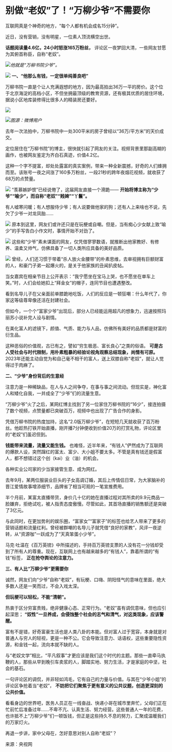 # 别做“老奴”了！“万柳少爷”不需要你

互联网真是个神奇的地方，“每个人都有机会成名15分钟”。

近日，没有营销，没有明星，一位素人顶流横空出世。

**话题阅读量4.6亿，24小时怒涨165万粉丝，** 评论区一夜梦回大清，一些网友甘愿为其俯首称臣，自称“老奴”。

![](https://inews.gtimg.com/newsapp_bt/0/15606424735/1000)_他就是“万柳书院少爷”。_

![](https://inews.gtimg.com/newsapp_bt/0/15606424737/1000)
**一、“他那么有钱，一定很单纯善良吧”**

万柳书院一直是个让人充满遐想的地方，因为最高拍出36万一平的房价。这个位于北京海淀的高档小区，不但坐拥最顶级的教育资源，还有极其优质的居住环境，据说小区地库装修得比很多人的精装房还要好。

![](https://inews.gtimg.com/newsapp_bt/0/15606424738/1000)

![](https://inews.gtimg.com/newsapp_bt/0/15606424743/1000)_图源：微博用户_

去年一次法拍中，万柳书院中一处300平米的房子曾经以“36万/平方米”的天价成交。

定位居住在“万柳书院”的博主，很快就引起了网友的关注。视频背景里那副高糊的画作，也被网友鉴定为齐白石真迹，价值4.2亿。

这种一个字不提富，却处处露富的真实案例，带来一种全新震撼，好奇的人们蜂拥而至。该账号一夜之间涨了160多万粉丝，一段21秒的跨年夜烟花视频，就收获了68万的点赞量。

![](https://inews.gtimg.com/newsapp_bt/0/15606424748/1000)
“羡慕嫉妒恨”已经说倦了，这届网友直接一个滑跪—— **开始将博主称为“少爷”“喻少”，而自称“老奴”“贱婢”“丫鬟”。**

有人嘘寒问暖；有人想服侍少爷；有人说要做他家的狗；还有人上来啥也不说，先欠了少爷一对龙凤胎……

![](https://inews.gtimg.com/newsapp_bt/0/15606424750/1000)
原本到这里，网友们或许还只是在玩梗或自嘲。但是，当有痴心少女献上致“喻少”的手写告白小作文时，事情开始不对劲了。

![](https://inews.gtimg.com/newsapp_bt/0/15606424753/1000)
这些和“少爷”素未谋面的网友，仅凭借寥寥数语，就推断出他家教好、有修养、温柔又帅气，仿佛具备了一切人类所应具备的美好品质。

![](https://inews.gtimg.com/newsapp_bt/0/15606424765/1000)
曾经，人们还习惯于带着“杀人放火金腰带”的朴素思维，去审视拥有巨额财富的人，和豪门子弟一起爆火的，是关于他家族的丑闻扒皮帖。

当女嘉宾在相亲节目上公开表示：“我宁愿坐在宝马上哭，也不愿坐在单车上笑。”时，人们会给她扣上“拜金女”的帽子，连同节目也遭遇整改。

看到名导儿子在父亲面前单膝跪地吃饭，人们的反应是一顿狂嘲：什么年代了，你家这等级尊卑像还活在封建社会。

但如今，一个个“富家少爷”出现后，部分人已经能运用超凡的想象力，迅速按照玛丽苏小说补完人设与剧情。

在美化富人的滤镜下，颜值、气质、能力与人品，仿佛所有美好的品质都是财富的衍生品。

这种恶俗的价值观，古已有之，譬如“穷生极恶、富长良心”之类的俗语。 **可是古人受社会与时代限制，用朴素粗暴的经验论视角观察总结现象，尚情有可原。**
2023年还能主动自觉为和自己毫不相干的富人，送上双膝自称“老奴”，就让人觉得过于肉麻了。

**二、“少爷”身份背后的生意经**

注意力是一种稀缺品，在人与人之间争夺，在事与事之间流动。但现实是，神化富人和矮化自我，一并成全了“少爷”们的流量生意。

“万柳少爷”火了之后，某网红博主找到了另一位家住万柳书院的“16少”，接连拍摄了数个视频，点赞量都已突破百万，视频中也出现了广告合作的身影。

凭借万柳书院的热度加持，这名“2.0版万柳少爷”，在短短几天就收获了百万粉丝。他趁热打铁开始直播，刚开播7分钟便收到价值20万的打赏礼物，评论区里的“老奴”们虽迟但到。

**钱能带来流量，流量又能生钱。**
也难怪，近半年来，“有钱人”俨然成为了互联网的爆款人设，突然蹿红的富太、富少、大小姐不要太多。不管是真有钱还是假富人，都不想错过这个创（kai）业（油）的机会。

各种实业公司家的少当家接管生意、成为网红。

去年9月，某两位服装业巨头的子女高调订婚，其后上传情侣日常，为大家脑补的晋江爱情故事增添细节，品牌省了相当可观的一笔宣推费用。

半个月前，某富太直播带货，身价几十亿的她在直播过程对其所卖的9.9元商品一脸嫌弃，拒绝试吃，被人指责态度傲慢。尽管如此，其首场直播的销售额还是突破了3亿元。

与此同时，在更加势利的娱乐圈，“富家女”“富家子”的标签也给艺人带来了更多的营销话题和流量红利。曾经被群嘲的名导儿子就凭借“良好的家教”，风评一夜逆转，从“资源咖”一跃成为了“天真笨蛋小少爷”。

马克·吐温在《百万英镑》中所描述的，手持百万英镑支票的人没有花一分钱却受到了所有人的尊重。现在，互联网上也有越来越多的“有钱人”，靠着所谓的“有钱”标签，
**正在抢夺舆论的注意力。**

**三、有人比“万柳少爷”更需要你**

诚然，网友们向“少爷”自称“老奴”，有玩梗、口嗨、阴阳怪气的意味在里面，绝大多数人还是一笑而过，不会入戏太深。

**但玩梗可以轻松，不能“清朝”。**

热衷于区分穷富贵贱，绝非健康心态、正常行为。“老奴”虽有调侃意味，但也应引起深思；
**“奴性”一旦养成，会侵蚀整个社会的志气和清气，对这类现象，应该警醒。**

富有不是错，好奇富豪生活也是人类八卦的本能。但对富人过于宽容，本身就是对普通人与穷人的轻视，更是一种不公。它会导致注意力、话语权，这些重要隐性资源，和金钱一起，流向本就不缺的人。

与“老奴文学”相比，“平凡叙事”才更应该是我们这个时代的主题。那些一直牵马执鞭的人，那些从早到晚引车卖浆的人，脚踏实地、努力生活，才是家庭的中坚，社会的基石。

一句评论区的调侃，并非轻如鸿毛，它有自己的力量与价值。与其在“少爷小姐”的评论区争抢着当“老奴”，
**不妨把它们聚焦于更有意义的公共议题，创造更深刻的公共价值。**

看看身边的世界吧，医务人员正在一线奋战、快递小哥在城市里奔忙，父母们正在忙前忙后准备过年……不卑不亢、认真生活、努力经营。这些普通人一年的花费，也许抵不上“万柳少爷”们一顿饭钱，但正是这些持久不息的努力，汇聚成温暖我们的万家灯火。

再退一步讲，家中父母在，怎好意思对别人自称“老奴”？

来源：央视网

